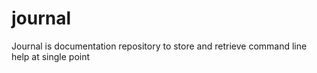 # journal
Journal is documentation repository to store and retrieve command line help at single point
